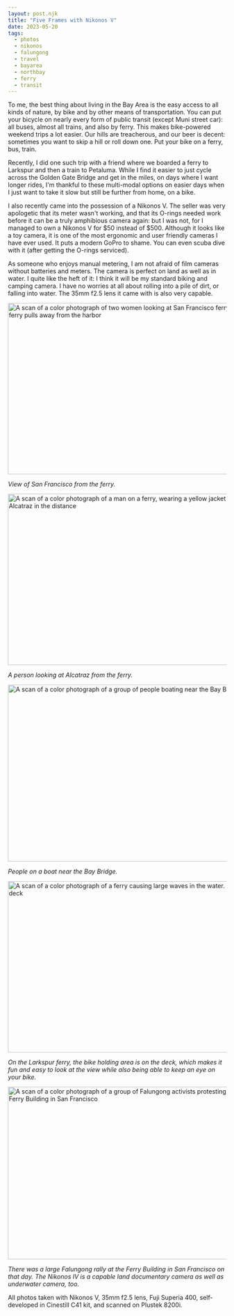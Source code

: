 ```yaml
---
layout: post.njk
title: "Five Frames with Nikonos V"
date: 2023-05-20
tags:
  - photos
  - nikonos
  - falungong
  - travel
  - bayarea
  - northbay
  - ferry
  - transit
---
```

To me, the best thing about living in the Bay Area is the easy access to all kinds of nature, by bike and by other means of transportation. You can put your bicycle on nearly every form of public transit (except Muni street car): all buses, almost all trains, and also by ferry. This makes bike-powered weekend trips a lot easier. Our hills are treacherous, and our beer is decent: sometimes you want to skip a hill or roll down one. Put your bike on a ferry, bus, train.

Recently, I did one such trip with a friend where we boarded a ferry to Larkspur and then a train to Petaluma. While I find it easier to just cycle across the Golden Gate Bridge and get in the miles, on days where I want longer rides, I'm thankful to these multi-modal options on easier days when I just want to take it slow but still be further from home, on a bike.

I also recently came into the possession of a Nikonos V. The seller was very apologetic that its meter wasn't working, and that its O-rings needed work before it can be a truly amphibious camera again: but I was not, for I managed to own a Nikonos V for $50 instead of $500. Although it looks like a toy camera, it is one of the most ergonomic and user friendly cameras I have ever used. It puts a modern GoPro to shame. You can even scuba dive with it (after getting the O-rings serviced). 

As someone who enjoys manual metering, I am not afraid of film cameras without batteries and meters. The camera is perfect on land as well as in water. I quite like the heft of it: I think it will be my standard biking and camping camera. I have no worries at all about rolling into a pile of dirt, or falling into water. The 35mm f2.5 lens it came with is also very capable.

<img src="/photos/uploads/dac661ce52.jpg" width="600" height="393" alt="A scan of a color photograph of two women looking at San Francisco ferry building as a ferry pulls away from the harbor" />

*View of San Francisco from the ferry.*

<img src="/photos/uploads/0a51782335.jpg" width="600" height="393" alt="A scan of a color photograph of a man on a ferry, wearing a yellow jacket looking at Alcatraz in the distance" />

*A person looking at Alcatraz from the ferry.*

<img src="/photos/uploads/495df449b2.jpg" width="600" height="406" alt="A scan of a color photograph of a group of people boating near the Bay Bridge" />

*People on a boat near the Bay Bridge.*

<img src="/photos/uploads/41198dd307.jpg" width="600" height="393" alt="A scan of a color photograph of a ferry causing large waves in the water. View from the deck" />

*On the Larkspur ferry, the bike holding area is on the deck, which makes it fun and easy to look at the view while also being able to keep an eye on your bike.*

<img src="/photos/uploads/e9442612cc.jpg" width="600" height="396" alt="A scan of a color photograph of a group of Falungong activists protesting China at the Ferry Building in San Francisco" />

*There was a large Falungong rally at the Ferry Building in San Francisco on that day. The Nikonos IV is a capable land documentary camera as well as underwater camera, too.*

All photos taken with Nikonos V, 35mm f2.5 lens, Fuji Superia 400, self-developed in Cinestill C41 kit, and scanned on Plustek 8200i.

